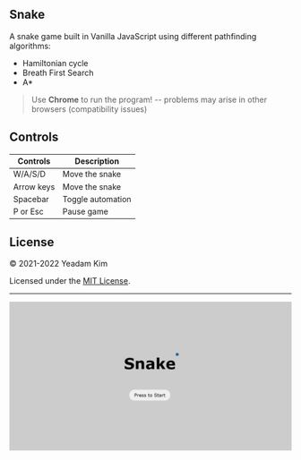 ## Snake

A snake game built in Vanilla JavaScript using different pathfinding algorithms:  
- Hamiltonian cycle
- Breath First Search
- A*

> Use **Chrome** to run the program! -- problems may arise in other browsers (compatibility issues)

## Controls

| **Controls** | **Description** |
| ----------- | ----------- |
| W/A/S/D | Move the snake |
| Arrow keys | Move the snake |
| Spacebar | Toggle automation |
| P or Esc | Pause game |


## License

© 2021-2022 Yeadam Kim

Licensed under the [MIT License](LICENSE).

---

![screenshot](/images/screenshot.png)
